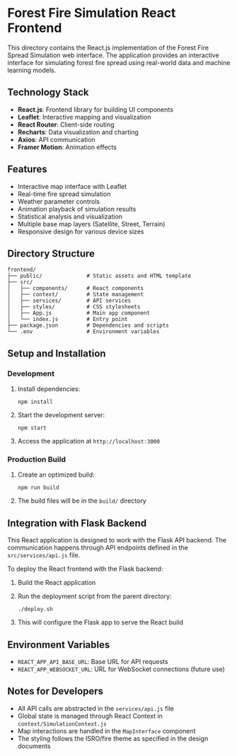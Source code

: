 # Forest Fire Simulation React Frontend

This directory contains the React.js implementation of the Forest Fire Spread Simulation web interface. The application provides an interactive interface for simulating forest fire spread using real-world data and machine learning models.

## Technology Stack

- **React.js**: Frontend library for building UI components
- **Leaflet**: Interactive mapping and visualization
- **React Router**: Client-side routing
- **Recharts**: Data visualization and charting
- **Axios**: API communication
- **Framer Motion**: Animation effects

## Features

- Interactive map interface with Leaflet
- Real-time fire spread simulation
- Weather parameter controls
- Animation playback of simulation results
- Statistical analysis and visualization
- Multiple base map layers (Satellite, Street, Terrain)
- Responsive design for various device sizes

## Directory Structure

```
frontend/
├── public/              # Static assets and HTML template
├── src/
│   ├── components/      # React components
│   ├── context/         # State management
│   ├── services/        # API services
│   ├── styles/          # CSS stylesheets
│   ├── App.js           # Main app component
│   └── index.js         # Entry point
├── package.json         # Dependencies and scripts
└── .env                 # Environment variables
```

## Setup and Installation

### Development

1. Install dependencies:

   ```
   npm install
   ```

2. Start the development server:

   ```
   npm start
   ```

3. Access the application at `http://localhost:3000`

### Production Build

1. Create an optimized build:

   ```
   npm run build
   ```

2. The build files will be in the `build/` directory

## Integration with Flask Backend

This React application is designed to work with the Flask API backend. The communication happens through API endpoints defined in the `src/services/api.js` file.

To deploy the React frontend with the Flask backend:

1. Build the React application
2. Run the deployment script from the parent directory:

   ```
   ./deploy.sh
   ```

3. This will configure the Flask app to serve the React build

## Environment Variables

- `REACT_APP_API_BASE_URL`: Base URL for API requests
- `REACT_APP_WEBSOCKET_URL`: URL for WebSocket connections (future use)

## Notes for Developers

- All API calls are abstracted in the `services/api.js` file
- Global state is managed through React Context in `context/SimulationContext.js`
- Map interactions are handled in the `MapInterface` component
- The styling follows the ISRO/fire theme as specified in the design documents
